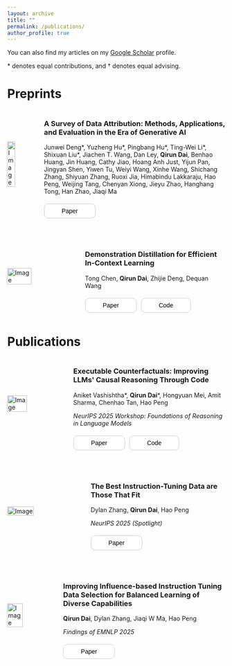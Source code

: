 ```yaml
---
layout: archive
title: ""
permalink: /publications/
author_profile: true
---
```


You can also find my articles on my [Google Scholar](https://scholar.google.com/citations?user=3sxtK54AAAAJ&hl) profile.

\* denotes equal contributions, and &dagger; denotes equal advising.



# Preprints

<div style="display: flex; align-items: center; margin-bottom: 50px;">
  <img src="{{ site.baseurl }}/images/pubs/jair-dattri_survey.png" alt="Image" style="width: 40%; margin-right: 40px;">
  <div>
    <h3>A Survey of Data Attribution: Methods, Applications, and Evaluation in the Era of Generative AI</h3>
    <p>Junwei Deng*, Yuzheng Hu*, Pingbang Hu*, Ting-Wei Li*, Shixuan Liu*, Jiachen T. Wang, Dan Ley, <strong>Qirun Dai</strong>, Benhao Huang, Jin Huang, Cathy Jiao, Hoang Anh Just, Yijun Pan, Jingyan Shen, Yiwen Tu, Weiyi Wang, Xinhe Wang, Shichang Zhang, Shiyuan Zhang, Ruoxi Jia, Himabindu Lakkaraju, Hao Peng, Weijing Tang, Chenyan Xiong, Jieyu Zhao, Hanghang Tong, Han Zhao, Jiaqi Ma</p>
    <div style="display: flex; margin-top: 20px;">
      <a href="https://hal.science/hal-05230469v1/document" target="_blank" style="text-decoration: none;">
        <button style="background-color: white; border: 1px solid #ccc; border-radius: 10px; padding: 8px 40px; font-size: 14px; cursor: pointer;">Paper</button>
      </a>
    </div>
  </div>
</div>

<div style="display: flex; align-items: center; margin-bottom: 50px;">
  <img src="{{ site.baseurl }}/images/pubs/iclr2024-DGS.png" alt="Image" style="width: 40%; margin-right: 40px;">
  <div>
    <h3>Demonstration Distillation for Efficient In-Context Learning</h3>
    <p>Tong Chen, <strong>Qirun Dai</strong>, Zhijie Deng, Dequan Wang</p>
    <div style="display: flex; margin-top: 20px;">
      <a href="https://openreview.net/forum?id=Y8DClN5ODu" target="_blank" style="text-decoration: none;">
        <button style="background-color: white; border: 1px solid #ccc; border-radius: 10px; padding: 8px 40px; font-size: 14px; cursor: pointer;">Paper</button>
      </a>
      <a href="https://github.com/CTDancer/DGS_Demonstration-Distillation" target="_blank" style="text-decoration: none; margin-left: 10px;">
        <button style="background-color: white; border: 1px solid #ccc; border-radius: 10px; padding: 8px 40px; font-size: 14px; cursor: pointer;">Code</button>
      </a>
    </div>
  </div>
</div>



# Publications

<div style="display: flex; align-items: center; margin-bottom: 50px;">
  <img src="{{ site.baseurl }}/images/pubs/iclr2026-exec_cf.png" alt="Image" style="width: 40%; margin-right: 40px;">
  <div>
    <h3>Executable Counterfactuals: Improving LLMs' Causal Reasoning Through Code</h3>
    <p>Aniket Vashishtha*, <strong>Qirun Dai</strong>*, Hongyuan Mei, Amit Sharma, Chenhao Tan, Hao Peng</p>
    <p><em>NeurIPS 2025 Workshop: Foundations of Reasoning in Language Models</em></p>
    <div style="display: flex; margin-top: 20px;">
      <a href="https://arxiv.org/abs/2510.01539v1/" target="_blank" style="text-decoration: none;">
        <button style="background-color: white; border: 1px solid #ccc; border-radius: 10px; padding: 8px 40px; font-size: 14px; cursor: pointer;">Paper</button>
      </a>
      <a href="https://github.com/AniketVashishtha/Executable_Counterfactuals" target="_blank" style="text-decoration: none; margin-left: 10px;">
        <button style="background-color: white; border: 1px solid #ccc; border-radius: 10px; padding: 8px 40px; font-size: 14px; cursor: pointer;">Code</button>
      </a>
    </div>
  </div>
</div>

<div style="display: flex; align-items: center; margin-bottom: 50px;">
  <img src="{{ site.baseurl }}/images/pubs/neurips2025-GRAPE.png" alt="Image" style="width: 40%; margin-right: 40px;">
  <div>
    <h3>The Best Instruction-Tuning Data are Those That Fit</h3>
    <p>Dylan Zhang, <strong>Qirun Dai</strong>, Hao Peng</p>
    <p><em>NeurIPS 2025 (Spotlight)</em></p>
    <div style="display: flex; margin-top: 20px;">
      <a href="https://arxiv.org/abs/2502.04194" target="_blank" style="text-decoration: none;">
        <button style="background-color: white; border: 1px solid #ccc; border-radius: 10px; padding: 8px 40px; font-size: 14px; cursor: pointer;">Paper</button>
      </a>
    </div>
  </div>
</div>

<div style="display: flex; align-items: center; margin-bottom: 50px;">
  <img src="{{ site.baseurl }}/images/pubs/emnlp2025-BIDS.png" alt="Image" style="width: 40%; margin-right: 40px;">
  <div>
    <h3>Improving Influence-based Instruction Tuning Data Selection for Balanced Learning of Diverse Capabilities</h3>
    <p><strong>Qirun Dai</strong>, Dylan Zhang, Jiaqi W Ma, Hao Peng</p>
    <p><em>Findings of EMNLP 2025</em></p>
    <div style="display: flex; margin-top: 20px;">
      <a href="https://arxiv.org/abs/2501.12147" target="_blank" style="text-decoration: none;">
        <button style="background-color: white; border: 1px solid #ccc; border-radius: 10px; padding: 8px 40px; font-size: 14px; cursor: pointer;">Paper</button>
      </a>
    </div>
  </div>
</div>
